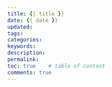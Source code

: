 ```yaml
---
title: {{ title }}
date: {{ date }}
updated: 
tags:
categories: 
keywords: 
description:
permalink: 
toc: true    # table of content
comments: true  
---
```


